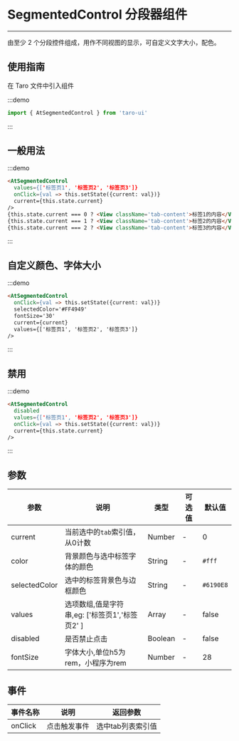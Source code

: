 # SegmentedControl 分段器组件

---
由至少 2 个分段控件组成，用作不同视图的显示，可自定义文字大小，配色。

## 使用指南

在 Taro 文件中引入组件

:::demo

```js
import { AtSegmentedControl } from 'taro-ui'
```

:::

## 一般用法

:::demo

```html
<AtSegmentedControl
  values={['标签页1', '标签页2', '标签页3']}
  onClick={val => this.setState({current: val})}
  current={this.state.current}
/>
{this.state.current === 0 ? <View className='tab-content'>标签1的内容</View> : null}
{this.state.current === 1 ? <View className='tab-content'>标签2的内容</View> : null}
{this.state.current === 2 ? <View className='tab-content'>标签3的内容</View> : null}

```

:::

## 自定义颜色、字体大小

:::demo

```html
<AtSegmentedControl
  onClick={val => this.setState({current: val})}
  selectedColor='#FF4949'
  fontSize='30'
  current={current}
  values={['标签页1', '标签页2', '标签页3']}
/>


```

:::

## 禁用

:::demo

```html
<AtSegmentedControl
  disabled
  values={['标签页1', '标签页2', '标签页3']}
  onClick={val => this.setState({current: val})}
  current={this.state.current}
/>
```

:::

## 参数

| 参数       | 说明                                   | 类型    | 可选值                                                              | 默认值   |
| ---------- | -------------------------------------- | ------- | ------------------------------------------------------------------- | -------- |
| current | 当前选中的`tab`索引值，从0计数  | Number  | - | 0 |
| color     | 背景颜色与选中标签字体的颜色  | String | - | `#fff` |
| selectedColor  | 选中的标签背景色与边框颜色  | String | - | `#6190E8` |
| values | 选项数组,值是字符串,eg: ['标签页1','标签页2' ] | Array  | - | false |
| disabled | 是否禁止点击 | Boolean  | - | false |
| fontSize | 字体大小,单位h5为rem，小程序为rem | Number  | - | 28 |

## 事件

| 事件名称 | 说明          | 返回参数  |
|---------- |-------------- |---------- |
| onClick | 点击触发事件 | 选中tab列表索引值  |
